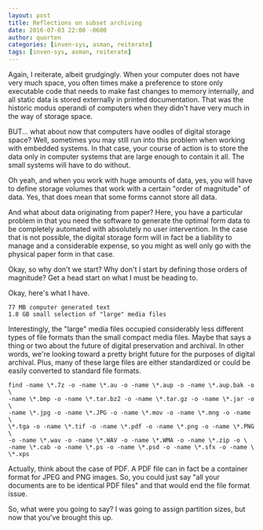 ```yaml
---
layout: post
title: Reflections on subset archiving
date: 2016-07-03 22:00 -0600
author: quorten
categories: [inven-sys, asman, reiterate]
tags: [inven-sys, asman, reiterate]
---
```


Again, I reiterate, albeit grudgingly.  When your computer does not
have very much space, you often times make a preference to store only
executable code that needs to make fast changes to memory internally,
and all static data is stored externally in printed documentation.
That was the historic modus operandi of computers when they didn't
have very much in the way of storage space.

BUT... what about now that computers have oodles of digital storage
space?  Well, sometimes you may still run into this problem when
working with embedded systems.  In that case, your course of action is
to store the data only in computer systems that are large enough to
contain it all.  The small systems will have to do without.

Oh yeah, and when you work with huge amounts of data, yes, you will
have to define storage volumes that work with a certain "order of
magnitude" of data.  Yes, that does mean that some forms cannot store
all data.

And what about data originating from paper?  Here, you have a
particular problem in that you need the software to generate the
optimal form data to be completely automated with absolutely no user
intervention.  In the case that is not possible, the digital storage
form will in fact be a liability to manage and a considerable expense,
so you might as well only go with the physical paper form in that
case.

<!-- more -->

Okay, so why don't we start?  Why don't I start by defining those
orders of magnitude?  Get a head start on what I must be heading to.

Okay, here's what I have.

```
77 MB computer generated text
1.8 GB small selection of "large" media files
```

Interestingly, the "large" media files occupied considerably less
different types of file formats than the small compact media files.
Maybe that says a thing or two about the future of digital
preservation and archival.  In other words, we're looking toward a
pretty bright future for the purposes of digital archival.  Plus, many
of these large files are either standardized or could be easily
converted to standard file formats.

```
find -name \*.7z -o -name \*.au -o -name \*.aup -o -name \*.aup.bak -o \
-name \*.bmp -o -name \*.tar.bz2 -o -name \*.tar.gz -o -name \*.jar -o \
-name \*.jpg -o -name \*.JPG -o -name \*.mov -o -name \*.mng -o -name \
\*.tga -o -name \*.tif -o -name \*.pdf -o -name \*.png -o -name \*.PNG \
-o -name \*.wav -o -name \*.WAV -o -name \*.WMA -o -name \*.zip -o \
-name \*.cab -o -name \*.ps -o -name \*.psd -o -name \*.sfx -o -name \
\*.xps
```

Actually, think about the case of PDF.  A PDF file can in fact be a
container format for JPEG and PNG images.  So, you could just say "all
your documents are to be identical PDF files" and that would end the
file format issue.

So, what were you going to say?  I was going to assign partition
sizes, but now that you've brought this up.
